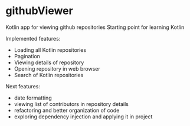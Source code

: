 # githubViewer
Kotlin app for viewing github repositories
Starting point for learning Kotlin

Implemented features:

- Loading all Kotlin repositories
- Pagination
- Viewing details of repository
- Opening repository in web browser
- Search of Kotlin repositories


Next features:

- date formatting
- viewing list of contributors in repository details
- refactoring and better organization of code
- exploring dependency injection and applying it in project
